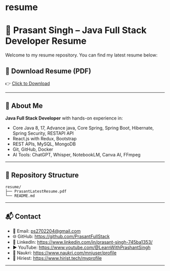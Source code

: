 # resume
# 📄 Prasant Singh – Java Full Stack Developer Resume

Welcome to my resume repository. You can find my latest resume below:

## 🔗 Download Resume (PDF)
👉 [Click to Download](https://github.com/PrasantFullStack/resume/raw/main/PrasantLatestResume.pdf)

---

## 🧠 About Me
**Java Full Stack Developer** with hands-on experience in:
- Core Java 8, 17, Advance java, Core Spring, Spring Boot, Hibernate, Spring Security, RESTAPI API
- React.js with Redux, Bootstrap
- REST APIs, MySQL, MongoDB
- Git, GitHub, Docker
- AI Tools: ChatGPT, Whisper, NotebookLM, Canva AI, FFmpeg

---

## 📁 Repository Structure
```
resume/
├── PrasantLatestResume.pdf
└── README.md
```

---

## 📬 Contact
- 📧 Email: ps2702204@gmail.com
- 🌐 GitHub: https://github.com/PrasantFullStack
- 🔗 LinkedIn: https://www.linkedin.com/in/prasant-singh-745ba1353/
- ▶️ YouTube: https://www.youtube.com/@LearnWithPrashantSingh
-  💼 Naukri: https://www.naukri.com/mnjuser/profile
- 🚀 Hiriest: https://www.hirist.tech/myprofile

---


